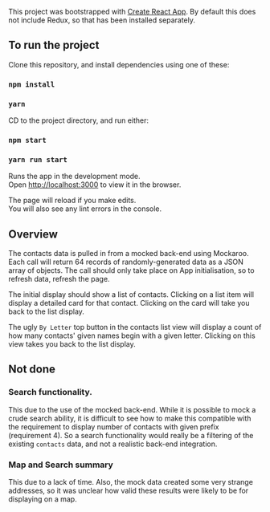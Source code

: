 This project was bootstrapped with [Create React App](https://github.com/facebook/create-react-app). By default this does not include Redux, so that has been installed separately.

## To run the project

Clone this repository, and install dependencies using one of these:

### `npm install`

### `yarn`

CD to the project directory, and run either:

### `npm start`

### `yarn run start`

Runs the app in the development mode.<br>
Open [http://localhost:3000](http://localhost:3000) to view it in the browser.

The page will reload if you make edits.<br>
You will also see any lint errors in the console.

## Overview

The contacts data is pulled in from a mocked back-end using Mockaroo.
Each call will return 64 records of randomly-generated data as a JSON array of objects.
The call should only take place on App initialisation, so to refresh data, refresh the page.

The initial display should show a list of contacts. Clicking on a list item will display a detailed card for that contact. Clicking on the card will take you back to the list display.

The ugly `By Letter` top button in the contacts list view will display a count of how many contacts' given names begin with a given letter. Clicking on this view takes you back to the list display.

## Not done

### Search functionality.

This due to the use of the mocked back-end.
While it is possible to mock a crude search ability, it is difficult to see how to make this compatible with the requirement to display number of contacts with given prefix (requirement 4).
So a search functionality would really be a filtering of the existing `contacts` data, and not a realistic back-end integration.

### Map and Search summary

This due to a lack of time.
Also, the mock data created some very strange addresses, so it was unclear how valid these results were likely to be for displaying on a map.
